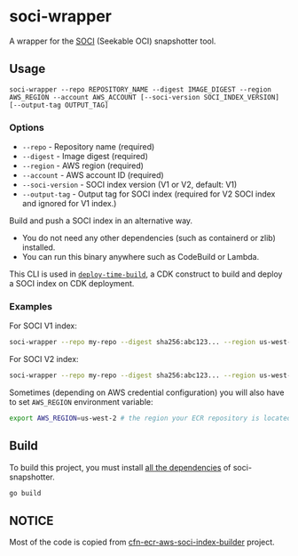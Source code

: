# soci-wrapper

A wrapper for the [SOCI](https://github.com/awslabs/soci-snapshotter) (Seekable OCI) snapshotter tool.

## Usage

```
soci-wrapper --repo REPOSITORY_NAME --digest IMAGE_DIGEST --region AWS_REGION --account AWS_ACCOUNT [--soci-version SOCI_INDEX_VERSION] [--output-tag OUTPUT_TAG]
```

### Options

- `--repo` - Repository name (required)
- `--digest` - Image digest (required)
- `--region` - AWS region (required)
- `--account` - AWS account ID (required)
- `--soci-version` - SOCI index version (V1 or V2, default: V1)
- `--output-tag` - Output tag for SOCI index (required for V2 SOCI index and ignored for V1 index.)

Build and push a SOCI index in an alternative way.

* You do not need any other dependencies (such as containerd or zlib) installed.
* You can run this binary anywhere such as CodeBuild or Lambda.

This CLI is used in [`deploy-time-build`](https://github.com/tmokmss/deploy-time-build?tab=readme-ov-file#build-soci-index-for-a-container-image), a CDK construct to build and deploy a SOCI index on CDK deployment.

### Examples

For SOCI V1 index:
```sh
soci-wrapper --repo my-repo --digest sha256:abc123... --region us-west-2 --account 123456789012
```

For SOCI V2 index:
```sh
soci-wrapper --repo my-repo --digest sha256:abc123... --region us-west-2 --account 123456789012 --soci-version V2 --output-tag my-soci-index
```

Sometimes (depending on AWS credential configuration) you will also have to set `AWS_REGION` environment variable:

```sh
export AWS_REGION=us-west-2 # the region your ECR repository is located at
```

## Build
To build this project, you must install [all the dependencies](https://github.com/awslabs/soci-snapshotter/blob/main/docs/build.md#dependencies) of soci-snapshotter.

```sh
go build
```

## NOTICE
Most of the code is copied from [cfn-ecr-aws-soci-index-builder](https://github.com/aws-ia/cfn-ecr-aws-soci-index-builder) project.
